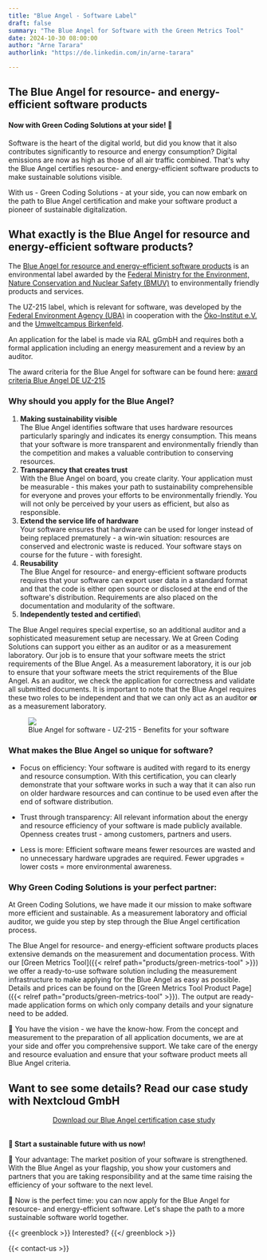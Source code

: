 ```yaml
---
title: "Blue Angel - Software Label"
draft: false
summary: "The Blue Angel for Software with the Green Metrics Tool"
date: 2024-10-30 08:00:00
author: "Arne Tarara"
authorlink: "https://de.linkedin.com/in/arne-tarara"

---
```



## The Blue Angel for resource- and energy-efficient software products
#### Now with Green Coding Solutions at your side! 🌱

Software is the heart of the digital world, but did you know that it also contributes significantly to resource and energy consumption? 
Digital emissions are now as high as those of all air traffic combined. That's why the Blue Angel certifies resource- and energy-efficient software products to make sustainable solutions visible. 

With us - Green Coding Solutions - at your side, you can now embark on the path to Blue Angel certification and make your software product a pioneer of sustainable digitalization.

## What exactly is the Blue Angel for resource and energy-efficient software products?

The [Blue Angel for resource and energy-efficient software products](https://www.blauer-engel.de/uz215) is an environmental label awarded by the [Federal Ministry for the Environment, Nature Conservation and Nuclear Safety (BMUV)](https://www.bmuv.de/) to environmentally friendly products and services.

The UZ-215 label, which is relevant for software, was developed by the [Federal Environment Agency (UBA)](https://www.umweltbundesamt.de) in cooperation with the [Öko-Institut e.V.](https://www.oeko.de) and the [Umweltcampus Birkenfeld](https://www.umwelt-campus.de/).

An application for the label is made via RAL gGmbH and requires both a formal application including an energy measurement and a review by an auditor. 

The award criteria for the Blue Angel for software can be found here: [award criteria Blue Angel DE UZ-215](https://www.blauer-engel.de/de/zertifizierung/vergabekriterien#UZ215-2020)

### Why should you apply for the Blue Angel?
1. **Making sustainability visible**\
The Blue Angel identifies software that uses hardware resources particularly sparingly and indicates its energy consumption. This means that your software is more transparent and environmentally friendly than the competition and makes a valuable contribution to conserving resources.
2. **Transparency that creates trust**\
With the Blue Angel on board, you create clarity. Your application must be measurable - this makes your path to sustainability comprehensible for everyone and proves your efforts to be environmentally friendly. You will not only be perceived by your users as efficient, but also as responsible.
3. **Extend the service life of hardware**\
Your software ensures that hardware can be used for longer instead of being replaced prematurely - a win-win situation: resources are conserved and electronic waste is reduced. Your software stays on course for the future - with foresight.
4. **Reusability**\
The Blue Angel for resource- and energy-efficient software products requires that your software can export user data in a standard format and that the code is either open source or disclosed at the end of the software's distribution. Requirements are also placed on the documentation and modularity of the software. 
5. **Independently tested and certified**\

The Blue Angel requires special expertise, so an additional auditor and a sophisticated measurement setup are necessary. We at Green Coding Solutions can support you either as an auditor or as a measurement laboratory. Our job is to ensure that your software meets the strict requirements of the Blue Angel. As a measurement laboratory, it is our job to ensure that your software meets the strict requirements of the Blue Angel. As an auditor, we check the application for correctness and validate all submitted documents. It is important to note that the Blue Angel requires these two roles to be independent and that we can only act as an auditor **or** as a measurement laboratory.

<figure>
  <img class="ui massive middle rounded bordered image" src="/img/blue-angel/blue-angel-advantages.webp" style="margin: auto">
  <figcaption>Blue Angel for software - UZ-215 - Benefits for your software</figcaption>
</figure>

### What makes the Blue Angel so unique for software?
- Focus on efficiency: Your software is audited with regard to its energy and resource consumption. With this certification, you can clearly demonstrate that your software works in such a way that it can also run on older hardware resources and can continue to be used even after the end of software distribution.

- Trust through transparency: All relevant information about the energy and resource efficiency of your software is made publicly available. Openness creates trust - among customers, partners and users.

- Less is more: Efficient software means fewer resources are wasted and no unnecessary hardware upgrades are required. Fewer upgrades = lower costs = more environmental awareness.


### Why Green Coding Solutions is your perfect partner:
At Green Coding Solutions, we have made it our mission to make software more efficient and sustainable. As a measurement laboratory and official auditor, we guide you step by step through the Blue Angel certification process.

The Blue Angel for resource- and energy-efficient software products places extensive demands on the measurement and documentation process. With our [Green Metrics Tool]({{< relref path="products/green-metrics-tool" >}}) we offer a ready-to-use software solution including the measurement infrastructure to make applying for the Blue Angel as easy as possible. Details and prices can be found on the [Green Metrics Tool Product Page]({{< relref path="products/green-metrics-tool" >}}). The output are ready-made application forms on which only company details and your signature need to be added.

💬 You have the vision - we have the know-how. From the concept and measurement to the preparation of all application documents, we are at your side and offer you comprehensive support. We take care of the energy and resource evaluation and ensure that your software product meets all Blue Angel criteria.

## Want to see some details? Read our case study with Nextcloud GmbH

<center><a class="ui orange button" href="/files/case-studies/case-study-nextcloud-blue-angel.pdf"><i class="right chevron icon"></i> Download our Blue Angel certification case study <i class="left chevron icon"></i></a></center>

<br>

<b>🎯 Start a sustainable future with us now!</b>


🔧 Your advantage: The market position of your software is strengthened. With the Blue Angel as your flagship, you show your customers and partners that you are taking responsibility and at the same time raising the efficiency of your software to the next level.

📅 Now is the perfect time: you can now apply for the Blue Angel for resource- and energy-efficient software. Let's shape the path to a more sustainable software world together.  


{{< greenblock >}}
Interested?
{{</ greenblock >}}

{{< contact-us >}}
